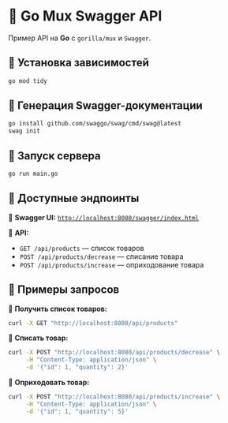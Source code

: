 # 🚀 Go Mux Swagger API  

Пример API на **Go** с `gorilla/mux` и `Swagger`.  

## 🔹 Установка зависимостей  
```sh
go mod tidy
```

## 🔹 Генерация Swagger-документации  
```sh
go install github.com/swaggo/swag/cmd/swag@latest  
swag init
```

## 🔹 Запуск сервера  
```sh
go run main.go
```

## 🔹 Доступные эндпоинты  

📌 **Swagger UI:** [`http://localhost:8080/swagger/index.html`](http://localhost:8080/swagger/index.html)  

📌 **API:**  
- `GET /api/products` — список товаров  
- `POST /api/products/decrease` — списание товара  
- `POST /api/products/increase` — оприходование товара  

## 🔹 Примеры запросов  

📌 **Получить список товаров:**  
```sh
curl -X GET "http://localhost:8080/api/products"
```

📌 **Списать товар:**  
```sh
curl -X POST "http://localhost:8080/api/products/decrease" \
     -H "Content-Type: application/json" \
     -d '{"id": 1, "quantity": 2}'
```

📌 **Оприходовать товар:**  
```sh
curl -X POST "http://localhost:8080/api/products/increase" \
     -H "Content-Type: application/json" \
     -d '{"id": 1, "quantity": 5}'
```